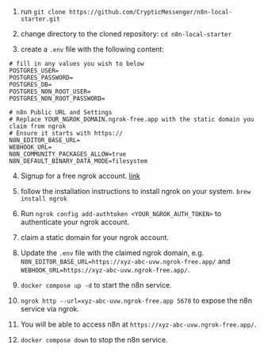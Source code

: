 1. run `git clone https://github.com/CrypticMessenger/n8n-local-starter.git`

2. change directory to the cloned repository: `cd n8n-local-starter`

3. create a `.env` file with the following content:

```plaintext
# fill in any values you wish to below
POSTGRES_USER= 
POSTGRES_PASSWORD=
POSTGRES_DB=
POSTGRES_NON_ROOT_USER=
POSTGRES_NON_ROOT_PASSWORD=

# n8n Public URL and Settings
# Replace YOUR_NGROK_DOMAIN.ngrok-free.app with the static domain you claim from ngrok
# Ensure it starts with https://
N8N_EDITOR_BASE_URL=
WEBHOOK_URL=
N8N_COMMUNITY_PACKAGES_ALLOW=true
N8N_DEFAULT_BINARY_DATA_MODE=filesystem
```

4. Signup for a free ngrok account. [link](https://dashboard.ngrok.com/get-started/setup/macos)

5. follow the installation instructions to install ngrok on your system.
`brew install ngrok`

6. Run `ngrok config add-authtoken <YOUR_NGROK_AUTH_TOKEN>` to authenticate your ngrok account.

7. claim a static domain for your ngrok account. 

8. Update the `.env` file with the claimed ngrok domain, e.g. `N8N_EDITOR_BASE_URL=https://xyz-abc-uvw.ngrok-free.app/` and `WEBHOOK_URL=https://xyz-abc-uvw.ngrok-free.app/`.

9. `docker compose up -d` to start the n8n service.

10. `ngrok http --url=xyz-abc-uvw.ngrok-free.app 5678` to expose the n8n service via ngrok.

11. You will be able to access n8n at `https://xyz-abc-uvw.ngrok-free.app/`.

12. `docker compose down` to stop the n8n service.